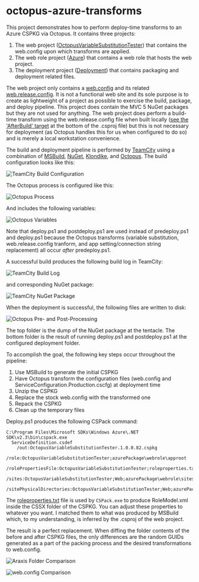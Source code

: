 octopus-azure-transforms
========================

This project demonstrates how to perform deploy-time transforms to an Azure CSPKG via Octopus. It contains three projects:

1. The web project ([OctopusVariableSubstitutionTester](https://github.com/davidpeden3/octopus-azure-transforms/tree/master/source/OctopusVariableSubstitutionTester)) that contains the web.config upon which transforms are applied.
2. The web role project ([Azure](https://github.com/davidpeden3/octopus-azure-transforms/tree/master/source/Azure)) that contains a web role that hosts the web project.
3. The deployment project ([Deployment](https://github.com/davidpeden3/octopus-azure-transforms/tree/master/source/Deployment)) that contains packaging and deployment related files.

The web project only contains a [web.config](https://github.com/davidpeden3/octopus-azure-transforms/blob/master/source/OctopusVariableSubstitutionTester/Web.config) and its related [web.release.config](https://github.com/davidpeden3/octopus-azure-transforms/blob/master/source/OctopusVariableSubstitutionTester/Web.Release.config). It is not a functional web site and its sole purpose is to create as lightweight of a project as possible to exercise the build, package, and deploy pipeline. This project does contain the MVC 5 NuGet packages but they are not used for anything. The web project does perform a build-time transform using the web.release.config file when built locally ([see the 'AfterBuild' target](https://github.com/davidpeden3/octopus-azure-transforms/blob/master/source/OctopusVariableSubstitutionTester/OctopusVariableSubstitutionTester.csproj#L143-L146) at the bottom of the .csproj file) but this is not necessary for deployment (as Octopus handles this for us when configured to do so) and is merely a local workstation convenience.

The build and deployment pipeline is performed by [TeamCity](http://www.jetbrains.com/teamcity/) using a combination of [MSBuild](http://msdn.microsoft.com/en-us/library/0k6kkbsd.aspx), [NuGet](https://www.nuget.org/), [Klondike](https://github.com/themotleyfool/Klondike), and [Octopus](http://octopusdeploy.com/). The build configuration looks like this:

![TeamCity Build Configuration](https://raw.githubusercontent.com/davidpeden3/octopus-azure-transforms/master/documentation/teamcity-build-configuration.png)

The Octopus process is configured like this:

![Octopus Process](https://raw.githubusercontent.com/davidpeden3/octopus-azure-transforms/master/documentation/octopus-process.png)

And includes the following variables:

![Octopus Variables](https://raw.githubusercontent.com/davidpeden3/octopus-azure-transforms/master/documentation/octopus-variables.png)

Note that deploy.ps1 and postdeploy.ps1 are used instead of predeploy.ps1 and deploy.ps1 because the Octopus transforms (variable substitution, web.release.config tranform, and app setting/connection string replacement) all occur *after* predeploy.ps1.

A successful build produces the following build log in TeamCity:

![TeamCity Build Log](https://raw.githubusercontent.com/davidpeden3/octopus-azure-transforms/master/documentation/teamcity-build-log.png)

and corresponding NuGet package:

![TeamCity NuGet Package](https://raw.githubusercontent.com/davidpeden3/octopus-azure-transforms/master/documentation/teamcity-nuget-package.png)

When the deployment is successful, the following files are written to disk:

![Octopus Pre- and Post-Processing](https://raw.githubusercontent.com/davidpeden3/octopus-azure-transforms/master/documentation/octopus-pre-and-post-processing.png)

The top folder is the dump of the NuGet package at the tentacle. The bottom folder is the result of running deploy.ps1 and postdeploy.ps1 at the configured deployment folder.

To accomplish the goal, the following key steps occur throughout the pipeline:

1. Use MSBuild to generate the initial CSPKG
2. Have Octopus transform the configuration files (web.config and ServiceConfiguration.Production.cscfg) at deployment time
3. Unzip the CSPKG
4. Replace the stock web.config with the transformed one
5. Repack the CSPKG
6. Clean up the temporary files

Deploy.ps1 produces the following CSPack command:

```
C:\Program Files\Microsoft SDKs\Windows Azure\.NET SDK\v2.3\bin\cspack.exe
  ServiceDefinition.csdef
	/out:OctopusVariableSubstitutionTester.1.0.0.82.cspkg
	/role:OctopusVariableSubstitutionTester;azurePackage\webrole\approot
	/rolePropertiesFile:OctopusVariableSubstitutionTester;roleproperties.txt
	/sites:OctopusVariableSubstitutionTester;Web;azurePackage\webrole\sitesroot\0
	/sitePhysicalDirectories:OctopusVariableSubstitutionTester;Web;azurePackage\webrole\sitesroot\0
```

The [roleproperties.txt](https://github.com/davidpeden3/octopus-azure-transforms/blob/master/source/Deployment/roleproperties.txt) file is used by ```CSPack.exe``` to produce RoleModel.xml inside the CSSX folder of the CSPKG. You can adjust these properties to whatever you want. I matched them to what was produced by MSBuild which, to my understanding, is inferred by the .csproj of the web project.

The result is a perfect replacement. When diffing the folder contents of the before and after CSPKG files, the only differences are the random GUIDs generated as a part of the packing process and the desired transformations to web.config.

![Araxis Folder Comparison](https://raw.githubusercontent.com/davidpeden3/octopus-azure-transforms/master/documentation/araxis-folder-comparison.png)

![web.config Comparison](https://raw.githubusercontent.com/davidpeden3/octopus-azure-transforms/master/documentation/web.config-comparison.png)

